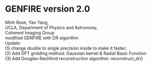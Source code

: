 # GENFIRE version 2.0  
Minh Rose, Yao Yang,  
UCLA, Department of Physics and Astronomy,  
Coherent Imaging Group  
modified GENFIRE with DR algorithm  
Update:   
(1) change double to single precision inside to make it faster;   
(2) Add DFT gridding method:  Gaussian kernel & Radial Basic Function  
(3) Add Douglas-Rachford reconstruction algorithm: reconstruct_dr()  
